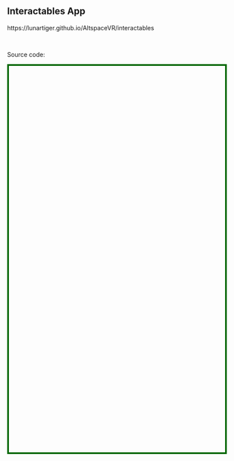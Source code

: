 <h2>Interactables App</h2>
<p><a href="/AltspaceVR/interactables" style="text-decoration:none">https://lunartiger.github.io/AltspaceVR/interactables</a></p>
<br>
<p>Source code:</p>
<div id='rawfile' style="border: 0;max-width:100%;max-height:95%;height:900px;width:705px;display: inline-block;">
	<pre id="thePre" style="text-align:left; background:transparent; color: green;max-width:100%;max-height:100%;height:900px;width:705px;border: 4px solid #006900;margin: auto;overflow: scroll;display: block;"></pre>
</div>
<hr style="height:50px; visibility:hidden;" />
<script>
	fetch('https://raw.githubusercontent.com/LunarTiger/AltspaceVR/master/interactables/index.html')
	.then(body=>body.text())
	.then(body=>{
		document.getElementById('thePre').innerText = body;
	})
</script>
